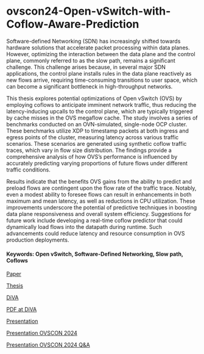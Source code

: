 # ovscon24-Open-vSwitch-with-Coflow-Aware-Prediction

Software-defined Networking (SDN) has increasingly shifted towards hardware solutions that accelerate packet processing within data planes. However, optimizing the interaction between the data plane and the control plane, commonly referred to as the slow path, remains a significant challenge. This challenge arises because, in several major SDN applications, the control plane installs rules in the data plane reactively as new flows arrive, requiring time-consuming transitions to user space, which can become a significant bottleneck in high-throughput networks.

This thesis explores potential optimizations of Open vSwitch (OVS) by employing coflows to anticipate imminent network traffic, thus reducing the latency-inducing upcalls to the control plane, which are typically triggered by cache misses in the OVS megaflow cache. The study involves a series of benchmarks conducted on an OVN-simulated, single-node OCP cluster. These benchmarks utilize XDP to timestamp packets at both ingress and egress points of the cluster, measuring latency across various traffic scenarios. These scenarios are generated using synthetic coflow traffic traces, which vary in flow size distribution. The findings provide a comprehensive analysis of how OVS’s performance is influenced by accurately predicting varying proportions of future flows under different traffic conditions.

Results indicate that the benefits OVS gains from the ability to predict and preload flows are contingent upon the flow rate of the traffic trace. Notably, even a modest ability to foresee flows can result in enhancements in both maximum and mean latency, as well as reductions in CPU utilization. These improvements underscore the potential of predictive techniques in boosting data plane responsiveness and overall system efficiency. Suggestions for future work include developing a real-time coflow predictor that could dynamically load flows into the datapath during runtime. Such advancements could reduce latency and resource consumption in OVS production deployments.

#### Keywords: Open vSwitch, Software-Defined Networking, Slow path, Coflows

[Paper](paper/ANRW-2025.pdf)

[Thesis](thesis/Improving_Megaflow_Cache_Performance_in_Open_vSwitch_with_Coflow-Aware_Branch_Prediction.pdf)

[DiVA](https://urn.kb.se/resolve?urn=urn:nbn:se:kth:diva-361030)

[PDF at DiVA](https://kth.diva-portal.org/smash/get/diva2:1943521/FULLTEXT02.pdf)

[Presentation](https://youtu.be/ddpIN-swy2w?si=e8LfnuZkCXNVF3xA)

[Presentation OVSCON 2024](https://youtu.be/Z55xcDCCxgo?si=a4ksMEN8CLHtvgmL)

[Presentation OVSCON 2024 Q&A](https://youtu.be/hCVegvOWrqk?si=VuplRQ58GHBXitNZ&t=1421)
